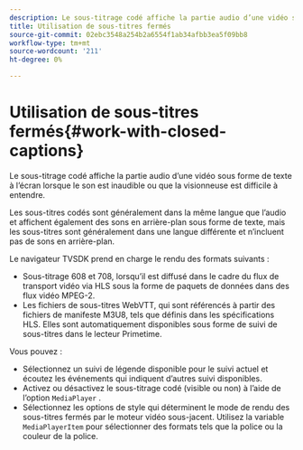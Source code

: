 ```yaml
---
description: Le sous-titrage codé affiche la partie audio d’une vidéo sous forme de texte à l’écran lorsque le son est inaudible ou que la visionneuse est difficile à entendre.
title: Utilisation de sous-titres fermés
source-git-commit: 02ebc3548a254b2a6554f1ab34afbb3ea5f09bb8
workflow-type: tm+mt
source-wordcount: '211'
ht-degree: 0%

---
```


# Utilisation de sous-titres fermés{#work-with-closed-captions}

Le sous-titrage codé affiche la partie audio d’une vidéo sous forme de texte à l’écran lorsque le son est inaudible ou que la visionneuse est difficile à entendre.

Les sous-titres codés sont généralement dans la même langue que l’audio et affichent également des sons en arrière-plan sous forme de texte, mais les sous-titres sont généralement dans une langue différente et n’incluent pas de sons en arrière-plan.

Le navigateur TVSDK prend en charge le rendu des formats suivants :

* Sous-titrage 608 et 708, lorsqu’il est diffusé dans le cadre du flux de transport vidéo via HLS sous la forme de paquets de données dans des flux vidéo MPEG-2.
* Les fichiers de sous-titres WebVTT, qui sont référencés à partir des fichiers de manifeste M3U8, tels que définis dans les spécifications HLS. Elles sont automatiquement disponibles sous forme de suivi de sous-titres dans le lecteur Primetime.

Vous pouvez :

* Sélectionnez un suivi de légende disponible pour le suivi actuel et écoutez les événements qui indiquent d’autres suivi disponibles.
* Activez ou désactivez le sous-titrage codé (visible ou non) à l’aide de l’option `MediaPlayer` .
* Sélectionnez les options de style qui déterminent le mode de rendu des sous-titres fermés par le moteur vidéo sous-jacent. Utilisez la variable `MediaPlayerItem` pour sélectionner des formats tels que la police ou la couleur de la police.
